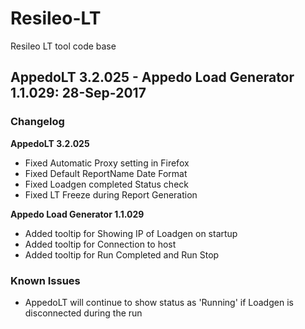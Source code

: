 # Resileo-LT
Resileo LT tool code base

## AppedoLT 3.2.025 - Appedo Load Generator 1.1.029: 28-Sep-2017

### Changelog 

**AppedoLT 3.2.025**
* Fixed Automatic Proxy setting in Firefox
* Fixed Default ReportName Date Format
* Fixed Loadgen completed Status check
* Fixed LT Freeze during Report Generation

**Appedo Load Generator 1.1.029**
* Added tooltip for Showing IP of Loadgen on startup
* Added tooltip for Connection to host
* Added tooltip for Run Completed and Run Stop

### Known Issues
* AppedoLT will continue to show status as 'Running' if Loadgen is disconnected during the run
